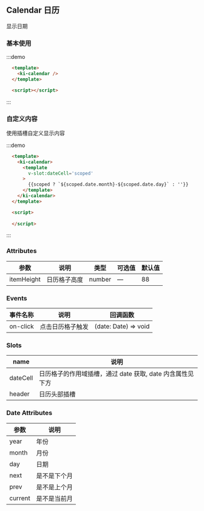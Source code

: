 ## Calendar 日历
显示日期

### 基本使用

:::demo
```html
  <template>
    <ki-calendar />
  </template>

  <script></script>
```
:::

### 自定义内容
使用插槽自定义显示内容

:::demo
```html
  <template>
    <ki-calendar>
      <template
        v-slot:dateCell='scoped'
      >
        {{scoped ? `${scoped.date.month}-${scoped.date.day}` : ''}}
      </template>
    </ki-calendar>
  </template>

  <script>
    
  </script>
```
:::

### Attributes
| 参数 | 说明 | 类型 | 可选值 | 默认值 |
| --- | ---  | --- | ---   | ---   |
| itemHeight | 日历格子高度 | number | — | 88 |

### Events
| 事件名称 | 说明 | 回调函数 |
| --- | ---  | --- |
| on-click | 点击日历格子触发 | (date: Date) => void | 

### Slots
| name | 说明 |
| --- | ---  |
| dateCell | 日历格子的作用域插槽，通过 date 获取, date 内含属性见下方 |
| header | 日历头部插槽 |

### Date Attributes
| 参数 | 说明 |
| --- | ---  |
| year | 年份 |
| month | 月份 |
| day | 日期 |
| next | 是不是下个月 |
| prev | 是不是上个月 |
| current | 是不是当前月 |
